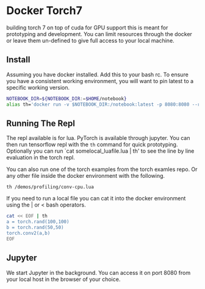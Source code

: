 # Docker Torch7

building torch 7 on top of cuda for GPU support this is meant for prototyping and development. You can limit resources through the docker or leave them un-defined to give full access to your local machine.

## Install
Assuming you have docker installed. Add this to your bash rc. To ensure you have a consistent working environment, you will want to pin latest to a specific working version.
```sh
NOTEBOOK_DIR=${NOTEBOOK_DIR:=$HOME/notebook}
alias th='docker run -v $NOTEBOOK_DIR:/notebook:latest -p 8080:8080 --rm -i sammerry/torch'
```

## Running The Repl
The repl available is for lua. PyTorch is available through jupyter. You can then run tensorflow repl with the `th` command for quick prototyping. Optionally you can run `cat somelocal_luafile.lua | th' to see the line by line evaluation in the torch repl.

You can also run one of the torch examples from the torch examles repo. Or any other file inside the docker environment with the following.
```
th /demos/profiling/conv-cpu.lua
```

If you need to run a local file you can cat it into the docker environment using the | or < bash operators.
```sh
cat << EOF | th
a = torch.rand(100,100)
b = torch.rand(50,50)
torch.conv2(a,b)
EOF
```

## Jupyter
We start Jupyter in the background. You can access it on port 8080 from your local host in the browser of your choice.
